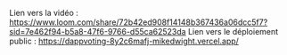 Lien vers la vidéo : https://www.loom.com/share/72b42ed908f14148b367436a06dcc5f7?sid=7e462f94-b5a8-47f6-9766-d55ca62523da
Lien vers le déploiement public : https://dappvoting-8y2c6mafj-mikedwight.vercel.app/
